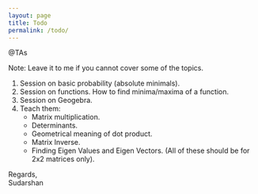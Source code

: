 ```yaml
---
layout: page
title: Todo
permalink: /todo/
---
```


@TAs

Note: Leave it to me if you cannot cover some of the topics. 

1. Session on basic probability (absolute minimals).
2. Session on functions. How to find minima/maxima of a function. 
3. Session on Geogebra.
4. Teach them: 
	- Matrix multiplication.
	- Determinants.
	- Geometrical meaning of dot product.
	- Matrix Inverse.
	- Finding Eigen Values and Eigen Vectors.
	(All of these should be for 2x2 matrices only).

Regards,   
Sudarshan

